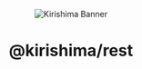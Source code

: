 <div align="center">

![Kirishima Banner](https://i.kagchi.my.id/kirishima-ship-banner.jpg)

# @kirishima/rest

</div>
